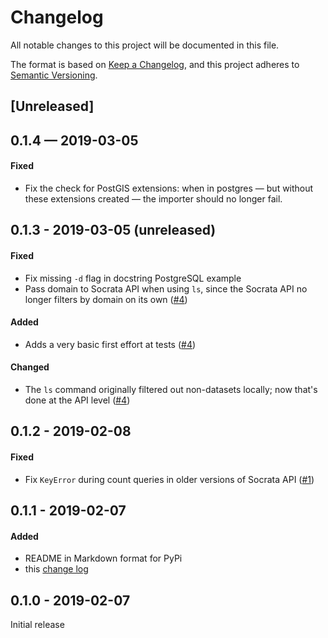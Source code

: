 # Changelog
All notable changes to this project will be documented in this file.

The format is based on [Keep a Changelog](https://keepachangelog.com/en/1.0.0/), and this project adheres to [Semantic Versioning](https://semver.org/spec/v2.0.0.html).

## [Unreleased]


## 0.1.4 — 2019-03-05

#### Fixed
- Fix the check for PostGIS extensions: when in postgres — but without these extensions created — the importer should no longer fail.


## 0.1.3 - 2019-03-05 (unreleased)

#### Fixed
- Fix missing `-d` flag in docstring PostgreSQL example
- Pass domain to Socrata API when using `ls`, since the Socrata API no longer filters by domain on its own ([#4](https://github.com/DallasMorningNews/socrata2sql/pull/4))

#### Added
- Adds a very basic first effort at tests ([#4](https://github.com/DallasMorningNews/socrata2sql/pull/4))

#### Changed
- The `ls` command originally filtered out non-datasets locally; now that's done at the API level ([#4](https://github.com/DallasMorningNews/socrata2sql/pull/4))


## 0.1.2 - 2019-02-08

#### Fixed
- Fix `KeyError` during count queries in older versions of Socrata API ([#1](https://github.com/DallasMorningNews/socrata2sql/issues/1))


## 0.1.1 - 2019-02-07

#### Added
- README in Markdown format for PyPi
- this [change log](https://keepachangelog.com/en/1.0.0/)


## 0.1.0 - 2019-02-07

Initial release
